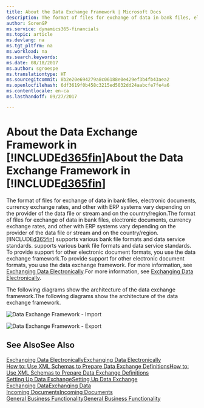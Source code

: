 ```yaml
---
title: About the Data Exchange Framework | Microsoft Docs
description: The format of files for exchange of data in bank files, electronic documents, currency exchange rates, and other with ERP systems vary depending on the provider of the data file or stream and on the country/region.
author: SorenGP
ms.service: dynamics365-financials
ms.topic: article
ms.devlang: na
ms.tgt_pltfrm: na
ms.workload: na
ms.search.keywords: 
ms.date: 08/18/2017
ms.author: sgroespe
ms.translationtype: HT
ms.sourcegitcommit: 8b2e20e694279a8c06188e0e429ef3b4fb43aea2
ms.openlocfilehash: 6df3619f0b458c3215ed5032dd24aabcfe7fe4a6
ms.contentlocale: en-ca
ms.lasthandoff: 09/27/2017

---
```

# <a name="about-the-data-exchange-framework-in-included365finincludesd365finmdmd"></a><span data-ttu-id="1302f-103">About the Data Exchange Framework in [!INCLUDE[d365fin](includes/d365fin_md.md)]</span><span class="sxs-lookup"><span data-stu-id="1302f-103">About the Data Exchange Framework in [!INCLUDE[d365fin](includes/d365fin_md.md)]</span></span>
<span data-ttu-id="1302f-104">The format of files for exchange of data in bank files, electronic documents, currency exchange rates, and other with ERP systems vary depending on the provider of the data file or stream and on the country/region.</span><span class="sxs-lookup"><span data-stu-id="1302f-104">The format of files for exchange of data in bank files, electronic documents, currency exchange rates, and other with ERP systems vary depending on the provider of the data file or stream and on the country/region.</span></span> [!INCLUDE[d365fin](includes/d365fin_md.md)]<span data-ttu-id="1302f-105"> supports various bank file formats and data service standards.</span><span class="sxs-lookup"><span data-stu-id="1302f-105"> supports various bank file formats and data service standards.</span></span> <span data-ttu-id="1302f-106">To provide support for other electronic document formats, you use the data exchange framework.</span><span class="sxs-lookup"><span data-stu-id="1302f-106">To provide support for other electronic document formats, you use the data exchange framework.</span></span> <span data-ttu-id="1302f-107">For more information, see [Exchanging Data Electronically](across-data-exchange.md).</span><span class="sxs-lookup"><span data-stu-id="1302f-107">For more information, see [Exchanging Data Electronically](across-data-exchange.md).</span></span>    

 <span data-ttu-id="1302f-108">The following diagrams show the architecture of the data exchange framework.</span><span class="sxs-lookup"><span data-stu-id="1302f-108">The following diagrams show the architecture of the data exchange framework.</span></span>  

 ![Data Exchange Framework &#45; Import](media/across-data-exchange/dataexchangeframework_import.png)  

 ![Data Exchange Framework &#45; Export](media/across-data-exchange/dataexchangeframework_export.png)  

## <a name="see-also"></a><span data-ttu-id="1302f-111">See Also</span><span class="sxs-lookup"><span data-stu-id="1302f-111">See Also</span></span>  
[<span data-ttu-id="1302f-112">Exchanging Data Electronically</span><span class="sxs-lookup"><span data-stu-id="1302f-112">Exchanging Data Electronically</span></span>](across-data-exchange.md)  
[<span data-ttu-id="1302f-113">How to: Use XML Schemas to Prepare Data Exchange Definitions</span><span class="sxs-lookup"><span data-stu-id="1302f-113">How to: Use XML Schemas to Prepare Data Exchange Definitions</span></span>](across-how-to-use-xml-schemas-to-prepare-data-exchange-definitions.md)  
[<span data-ttu-id="1302f-114">Setting Up Data Exchange</span><span class="sxs-lookup"><span data-stu-id="1302f-114">Setting Up Data Exchange</span></span>](across-set-up-data-exchange.md)  
[<span data-ttu-id="1302f-115">Exchanging Data</span><span class="sxs-lookup"><span data-stu-id="1302f-115">Exchanging Data</span></span>](across-exchange-data.md)  
[<span data-ttu-id="1302f-116">Incoming Documents</span><span class="sxs-lookup"><span data-stu-id="1302f-116">Incoming Documents</span></span>](across-income-documents.md)  
[<span data-ttu-id="1302f-117">General Business Functionality</span><span class="sxs-lookup"><span data-stu-id="1302f-117">General Business Functionality</span></span>](ui-across-business-areas.md)  

